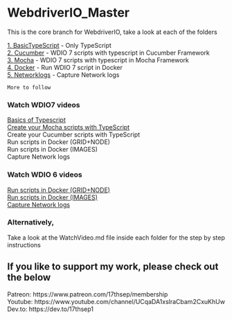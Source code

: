 # WebdriverIO_Master
This is the core branch for WebdriverIO, take a look at each of the folders 

   [1. BasicTypeScript](https://github.com/17thSep/WebdriverIO_Master/tree/master/TypeScript/BasicTypeScript) - Only TypeScript<br>
   [2. Cucumber](https://github.com/17thSep/WebdriverIO_Master/tree/master/TypeScript/Cucumber)                - WDIO 7 scripts with typescript in Cucumber Framework<br>
   [3. Mocha](https://github.com/17thSep/WebdriverIO_Master/tree/master/TypeScript/Mocha)           - WDIO 7 scripts with typescript in Mocha Framework<br>
   [4. Docker](https://github.com/17thSep/WebdriverIO_Master/tree/master/TypeScript/Docker)         - Run WDIO 7 script in Docker<br>
   [5. Networklogs](https://github.com/17thSep/WebdriverIO_Master/tree/master/TypeScript/NetworkLogs)     - Capture Network logs<br>

    More to follow

### Watch WDIO7 videos

   [Basics of Typescript](https://youtu.be/U3kOuNxvlk4)<br>
   [Create your Mocha scripts with TypeScript](https://youtu.be/QT3UeCI0H2Q)<br>
    Create your Cucumber scripts with TypeScript<br>
    Run scripts in Docker (GRID+NODE)<br>
    Run scripts in Docker (IMAGES)<br>
    Capture Network logs<br>

### Watch WDIO 6 videos <br>
    
   [Run scripts in Docker (GRID+NODE)](https://youtu.be/NDt4alzH5E0)<br>
   [Run scripts in Docker (IMAGES)](https://youtu.be/Yjg476fg1l0)<br>
   [Capture Network logs](https://youtu.be/Be9IPyxHmLs)<br>

### Alternatively,

Take a look at the WatchVideo.md file inside each folder for the step by step instructions

## If you like to support my work, please check out the below

<p>Patreon: https://www.patreon.com/17thsep/membership <br>
Youtube: https://www.youtube.com/channel/UCqaDA1xslraCbam2CxuKhUw <br>
Dev.to: https://dev.to/17thsep1 <br>
</p>

